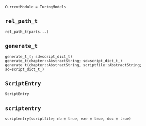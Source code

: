 ```@meta
CurrentModule = TuringModels
```

## `rel_path_t`
```@docs
rel_path_t(parts...)
```

## `generate_t`
```@docs
generate_t_(; sd=script_dict_t)
generate_t(chapter::AbstractString; sd=script_dict_t_)
generate_t(chapter::AbstractString, scriptfile::AbstractString; sd=script_dict_t_)
```

## `ScriptEntry`
```@docs
ScriptEntry
```

## `scriptentry`
```@docs
scriptentry(scriptfile; nb = true, exe = true, doc = true)
```

